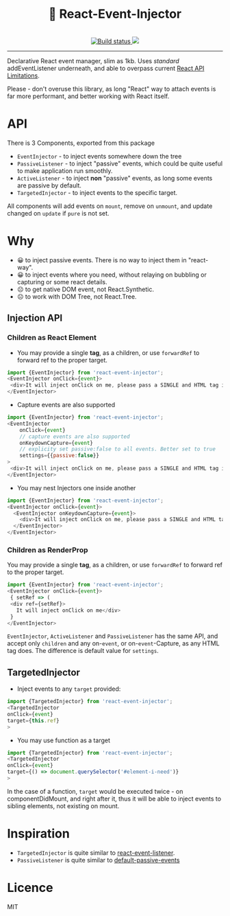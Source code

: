 <div align="center">
  <h1>💉 React-Event-Injector‍</h1>
  <br/>
  <a href="https://secure.travis-ci.org/theKashey/react-event-injector">
     <img src="https://secure.travis-ci.org/theKashey/react-event-injector.svg" alt="Build status">
  </a>
  
  <a href="https://www.npmjs.com/package/react-event-injector">
   <img src="https://img.shields.io/npm/v/react-event-injector.svg?style=flat-square" />
  </a>
  
  <br/>  
</div>  

-----
Declarative React event manager, slim as 1kb. 
Uses _standard_ addEventListener underneath, and able to overpass current [React API Limitations](https://github.com/facebook/react/issues/6436).

Please - don't overuse this library, as long "React" way to attach events is
far more performant, and better working with React itself. 

# API
There is 3 Components, exported from this package
- `EventInjector` - to inject events somewhere down the tree
- `PassiveListener` - to inject "passive" events, which could be quite useful to make application run smoothly. 
- `ActiveListener` - to inject __non__ "passive" events, as long some events are passive by default.
- `TargetedInjector` - to inject events to the specific target.

All components will add events on `mount`, remove on `unmount`, and update changed on `update` if `pure` is not set.

# Why
- 😀 to inject passive events. There is no way to inject them in "react-way".
- 😀 to inject events where you need, without relaying on bubbling or capturing or some react details.
- ☹️ to get native DOM event, not React.Synthetic.
- ☹️ to work with DOM Tree, not React.Tree.

## Injection API

### Children as React Element
- You may provide a single __tag__, as a children, or use `forwardRef` to forward ref to the proper target.
```js
import {EventInjector} from 'react-event-injector';
<EventInjector onClick={event}>
 <div>It will inject onClick on me, please pass a SINGLE and HTML tag inside injector</div>
</EventInjector> 
```

- Capture events are also supported
```js
import {EventInjector} from 'react-event-injector';
<EventInjector 
    onClick={event}
    // capture events are also supported
    onKeydownCapture={event} 
    // explicity set passive:false to all events. Better set to true
    settings={{passive:false}}
>
 <div>It will inject onClick on me, please pass a SINGLE and HTML tag inside injector</div>
</EventInjector> 
```
- You may nest Injectors one inside another
```js
import {EventInjector} from 'react-event-injector';
<EventInjector onClick={event}>
  <EventInjector onKeydownCapture={event}>
    <div>It will inject onClick on me, please pass a SINGLE and HTML tag inside injector</div>
  </EventInjector>
</EventInjector>  
```

### Children as RenderProp
You may provide a single __tag__, as a children, or use `forwardRef` to forward ref to the proper target.
```js
import {EventInjector} from 'react-event-injector';
<EventInjector onClick={event}>
 { setRef => (
 <div ref={setRef}>
   It will inject onClick on me</div>
 }  
</EventInjector> 
```

`EventInjector`, `ActiveListener` and `PassiveListener` has the same API, and accept only `children` and any on-`event`, or on-`event`-Capture, as any HTML tag does.
The difference is default value for `settings`. 

## TargetedInjector
- Inject events to any `target` provided:
```js
import {TargetedInjector} from 'react-event-injector';
<TargetedInjector 
onClick={event}
target={this.ref}
>  
``` 
- You may use function as a target
```js
import {TargetedInjector} from 'react-event-injector';
<TargetedInjector 
onClick={event}
target={() => document.querySelector('#element-i-need')}
>  
``` 
In the case of a function, `target` would be executed twice - on componentDidMount, and right after it,
 thus it will be able to inject events to sibling elements, not existing on mount.



# Inspiration
- `TargetedInjector` is quite similar to [react-event-listener](https://github.com/oliviertassinari/react-event-listener).
- `PassiveListener` is quite similar to [default-passive-events](https://github.com/zzarcon/default-passive-events)

# Licence
MIT

